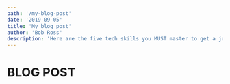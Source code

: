 ```yaml
---
path: '/my-blog-post'
date: '2019-09-05'
title: 'My blog post'
author: 'Bob Ross'
description: 'Here are the five tech skills you MUST master to get a job.'
---
```


# BLOG POST

